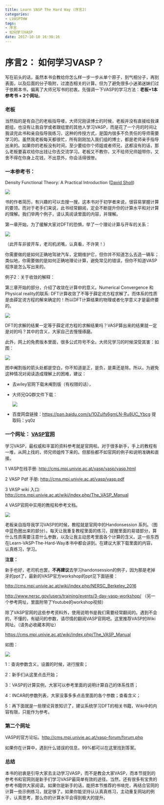 ```yaml
---
title: Learn VASP The Hard Way (序言2)
categories: 
- LVASPTHW
tags: 
- 序言
- 如何学习VASP
date: 2017-10-10 16:30:16
---
```


# 序言2： 如何学习VASP？



写在前头的话，虽然本书会教给你怎么样一步一步从单个原子，到气相分子，再到表面，以及后面的分子吸附，过渡态相关的计算。但为了避免很多小迷弟迷妹们过于依赖本书，偏离了大师兄写书的初衷。先强调一下VASP的学习方法：**老板+1本参考书 + 2个网址**。



### 老板

当然指的是有自己的老板指导喽，大师兄刚读博士的时候，老板并没有直接给我课题组，也没有让我自学或者跟组里的其他人学习VASP，而是花了一个月的时间让我读完此书和亲自指导我练习，这种的传授方式，是国内很多不负责任的导师需要学习的。虽然我老板每天都很忙，所有刚刚加入我们组的博士，都是老师亲手指导出来的。如果你的老板没有时间，至少要给你个师姐或者师兄，这都没有的话，那么老板要喜欢给你出钱让你去交流学习。老板又不教你，又不给师兄师姐带你，又舍不得在你身上花钱，不出意外，你会活得很惨。



###  一本参考书：

Density Functional Theory: A Practical Introduction ([David Sholl](https://www.wiley.com/en-us/search?pq=%7Crelevance%7Cauthor%3ADavid+Sholl))

![](preload-2/pre-2.jpeg)



书的作者简历，有兴趣的可以去搜一搜。这本书对于初学者来说，很容易掌握计算的要领。而对于老手们来说，此书经常翻阅，定会不断提升你的计算水平和对计算的理解。我们举两个例子，请认真阅读里面的内容，并理解。

 第一章开始，为了缓解大家对DFT的恐惧，举了一个理论计算与开车的关系：

![](preload-2/pre-3.jpeg)

（此开车非彼开车，老司机闭嘴，认真看，不许笑！）

你需要做的是如何正确地驾驶汽车，定期维护它，但你并不知道怎么去造一辆车； 类似地，你需要做的是如何正确地理论计算，避免常见的错误，但你不知道VASP程序是怎么写出来的。



例子2：关于收敛的解释：



第三章开始的部分，介绍了收敛在计算中的意义。Numerical Convergence 和Physical reality的联系: DFT计算收敛了不等于薛定谔方程求解了。而体系的性质是由薛定谔方程的解来确定的！所以DFT计算结果的物理或者化学意义才是最终要的。

 ![](preload-2/pre-4.jpeg)



DFT的求解的结果一定等于薛定谔方程的求解结果吗？VASP算出来的结果就一定是对的吗？其中的含义，大家自己去慢慢琢磨。




此外，网上的免费版本里面，很多公式符号不全。大师兄学习的时候深受其害：如图：

![](preload-2/pre-5.jpeg)



图中阉割版的箭头处都是空白，你不知道是正，是负，是乘还是除。所以，为避免这种情况对阅读造成理解上的困难，建议：

* 去wiley官网下载未阉割版（有权限的话），

* 大师兄QQ群文件下载：

  ![](preload-2/pre-6.jpg)

* 百度网盘链接：https://pan.baidu.com/s/1OZuIfs6gmLN-Ru8UC_Ybcg  提取码：yq0z 


### 一个网址： [VASP官网](https://www.vasp.at/)



 学习VASP，最权威和丰富的资料参考就是官网啦。对于很多新手，手上的教程有一堆，从网上找的，师兄师姐传下来的。但那些都不如官网的例子和说明准确和直接。

1 VASP在线手册: http://cms.mpi.univie.ac.at/vasp/vasp/vasp.html

2 VASP Pdf 手册: http://cms.mpi.univie.ac.at/vasp/vasp.pdf

3 VASP wiki 入口: http://cms.mpi.univie.ac.at/wiki/index.php/The_VASP_Manual

4 VASP官网中实用的教程和参考文档。



![](preload-2/pre-7.jpeg)

老板亲自指导我学习VASP的时候，教程就是官网中的Handonsession 系列。（图中蓝色圈出来的部分）。每天让我重复教程里面的练习，提醒里面的易错部分，算什么性质需要注意什么参数，以及让我主动思考里面各个计算的含义。这一些东西在Learn-VASP-The-Hard-Way本书中都会讲到。在建议大家下载里面的内容，认真练习，学习。



**注意：**

新手也好，老司机也罢，**不再建议**去学习handonsession的例子，因为那是老掉牙的ppt了，最新的VASP官方workshop的ppt见下面链接： 

http://cms.mpi.univie.ac.at/wiki/index.php/NERSC_Berkeley_2016

http://www.nersc.gov/users/training/events/3-day-vasp-workshop/ （另一个参考网址，里面附带了Youtube的workshop视频）

除了VASP官网的这些参考资料外，使用说明书是我们需要经常翻阅的。遇到不会的，不懂的，有疑问的参数，请尽情的翻阅VASP官网吧。这里推荐VASP的Wiki网址。（请务必收藏本网址）

https://cms.mpi.univie.ac.at/wiki/index.php/The_VASP_Manual  

如图：

![](preload-2/pre-8.jpeg)



1：查询参数含义，设置的时候，进行搜索；

2：新手们从这里点击开始；

3：VASP的计算实例，大家可以参考里面的说明计算自己的体系性质；

4：INCAR的参数列表，大家没事多多点击里面的各个参数；查看含义；

5：再下面就是一些理论背景知识了，建议系统学习DFT的相关书籍，Wiki中的内容有限，只能作为参考。



### 第二个网址

VASP的官方论坛。http://cms.mpi.univie.ac.at/vasp-forum/forum.php 

如果你在计算中，遇到什么错误的信息，99%都可以在这里找到答案。



### 总结 

本书的初衷是引导大家去主动学习VASP，而不是教会大家VASP，而本节提到的参考书和官网则是新手们学习VASP最简单有效的途径。当然，还有很多有宝贵的参考书籍供大家阅读。如果你是新手的话，能把本节推荐的书啃完，再结合官网的计算一些示例练习，就足够了。如果你能坚持认认真真练习，主动重复网站的例子，认真思考，那么你的计算水平会得到极大的提升。